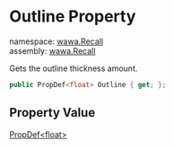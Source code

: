 # Outline Property

namespace: [wawa\.Recall](../../wawa.Recall.md)<br />
assembly: [wawa\.Recall](../../../wawa.Recall.md)

Gets the outline thickness amount\.

```csharp
public PropDef<float> Outline { get; };
```

## Property Value

[PropDef\<float\>](../../../wawa.Recall/wawa.Recall/PropDef\`1.md)

